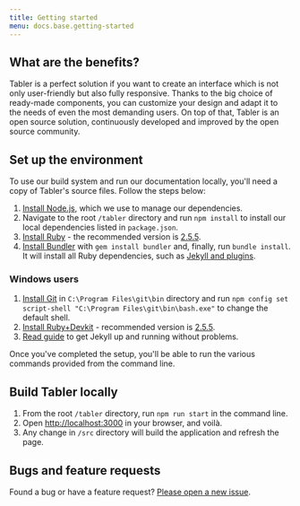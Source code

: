 ```yaml
---
title: Getting started
menu: docs.base.getting-started
---
```


## What are the benefits?

Tabler is a perfect solution if you want to create an interface which is not only user-friendly but also fully responsive. Thanks to the big choice of ready-made components, you can customize your design and adapt it to the needs of even the most demanding users. On top of that, Tabler is an open source solution, continuously developed and improved by the open source community.

## Set up the environment

To use our build system and run our documentation locally, you'll need a copy of Tabler's source files. Follow the steps below:

1. [Install Node.js](https://nodejs.org/download/), which we use to manage our dependencies.
2. Navigate to the root `/tabler` directory and run `npm install` to install our local dependencies listed in `package.json`.
3. [Install Ruby](https://ruby-lang.org/en/documentation/installation/) - the recommended version is [2.5.5](https://cache.ruby-lang.org/pub/ruby/2.5/ruby-2.5.5.tar.gz).
4. [Install Bundler](https://bundler.io) with `gem install bundler` and, finally, run `bundle install`. It will install all Ruby dependencies, such as [Jekyll and plugins](https://jekyllrb.com).

### Windows users
1. [Install Git](https://git-scm.com/download/win) in `C:\Program Files\git\bin` directory and run `npm config set script-shell "C:\Program Files\git\bin\bash.exe"` to change the default shell.
2. [Install Ruby+Devkit](https://rubyinstaller.org/downloads/) - recommended version is [2.5.5](https://github.com/oneclick/rubyinstaller2/releases/download/RubyInstaller-2.5.5-1/rubyinstaller-devkit-2.5.5-1-x86.exe).
3. [Read guide](https://jekyllrb.com/docs/installation/windows/) to get Jekyll up and running without problems.

Once you've completed the setup, you'll be able to run the various commands provided from the command line.

## Build Tabler locally

1. From the root `/tabler` directory, run `npm run start` in the command line.
2. Open [http://localhost:3000](http://localhost:3000) in your browser, and voilà.
3. Any change in `/src` directory will build the application and refresh the page.


## Bugs and feature requests

Found a bug or have a feature request? [Please open a new issue](https://github.com/tabler/tabler/issues/new).